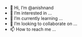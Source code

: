 - 👋 Hi, I’m @anishnand
- 👀 I’m interested in ...
- 🌱 I’m currently learning ...
- 💞️ I’m looking to collaborate on ...
- 📫 How to reach me ...

<!---
anishnand/anishnand is a ✨ special ✨ repository because its `README.md` (this file) appears on your GitHub profile.
You can click the Preview link to take a look at your changes.
--->
